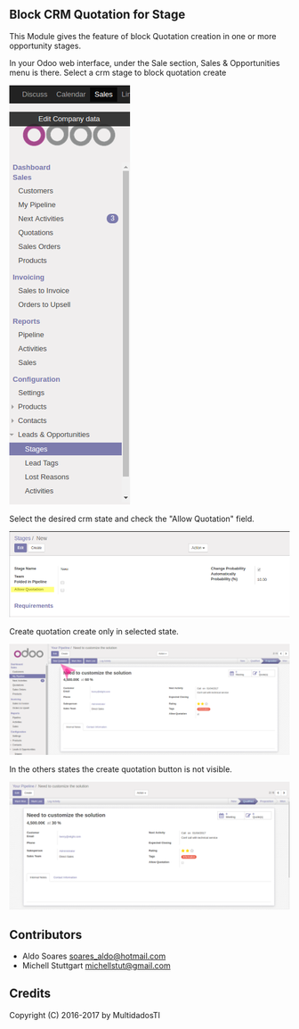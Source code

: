 ## Block CRM Quotation for Stage

This Module gives the feature of block Quotation creation in one or more opportunity stages.

In your Odoo web interface, under the Sale section, Sales & Opportunities menu is there. 
Select a crm stage to block quotation create

![](static/description/screenshot_01.png)

Select the desired crm state and check the "Allow Quotation" field.

![](static/description/screenshot_02.png)

Create quotation create only in selected state.

![](static/description/screenshot_03.png)
   
In the others states the create quotation button is not visible.
   
![](static/description/screenshot_04.png)
   
## Contributors

* Aldo Soares <soares_aldo@hotmail.com>
* Michell Stuttgart <michellstut@gmail.com>

## Credits

Copyright (C) 2016-2017 by MultidadosTI
